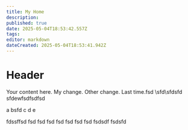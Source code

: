 ```yaml
---
title: My Home
description: 
published: true
date: 2025-05-04T18:53:42.557Z
tags: 
editor: markdown
dateCreated: 2025-05-04T18:53:41.942Z
---
```


# Header
Your content here. My change. Other change.
Last time.fsd
\sfd\sfdsfd
sfdewfsdfsdfsd

a
bsfd
c
d
e

fdssffsd
fsd
fsd
fsd
fsd
fsd
fsd
fsd
fsdsdf
fsdsfd
